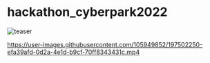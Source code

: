 # hackathon_cyberpark2022

![teaser](https://user-images.githubusercontent.com/105949852/197502372-8e9cd267-dc1f-4b09-beb0-a7df7c6bfca8.jpg)

https://user-images.githubusercontent.com/105949852/197502250-efa39afd-0d2a-4e1d-b9cf-70ff8343431c.mp4

